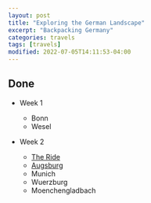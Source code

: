 ```yaml
---
layout: post
title: "Exploring the German Landscape"
excerpt: "Backpacking Germany"
categories: travels
tags: [travels]
modified: 2022-07-05T14:11:53-04:00
---
```


## Done 

* Week 1 
  * Bonn
  * Wesel

* Week 2
  * [The Ride](https://sachinsshetty.github.io/gaganyatri.com/travels/cross-country-ride-germany/)
  * [Augsburg](https://sachinsshetty.github.io/gaganyatri.com/travels/augsburg-fuggerie/) 
  * Munich
  * Wuerzburg
  * Moenchengladbach



